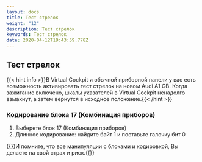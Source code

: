 ```yaml
---
layout: docs
title: Тест стрелок
weight: "12"
description: Тест стрелок
keywords: Тест стрелок
date: 2020-04-12T19:43:59.778Z
---
```

## Тест стрелок

{{< hint info >}}В Virtual Cockpit и обычной приборной панели у вас есть возможность активировать тест стрелок на новом Audi A1 GB. Когда зажигание включено, шкалы указателей в Virtual Cockpit ненадолго взмахнут, а затем вернутся в исходное положение.{{< /hint >}}

### **Кодирование блока 17 (Комбинация приборов)**

1. Выберете блок 17 (Комбинация приборов)
2. Длинное кодирование: найдите байт 1 и поставьте галочку бит 0

{{<hint danger>}}И помните, что все манипуляции с блоками и кодировкой, Вы делаете на свой страх и риск.{{</hint>}}